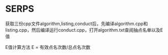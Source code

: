 # SERPS
获取三份cpp文件algorithm,listing,conduct后，先编译algorithm.cpp和listing.cpp，然后编译运行conduct.cpp，打开algorithm.txt查阅抽点名单以及E值

E值计算方法
E = 有效点名次数/总点名次数
